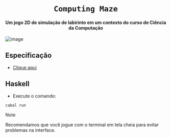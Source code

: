 # <h1 align="center"> `Computing Maze` </h1>

<h4 align="center"> Um jogo 2D de simulação de labirinto em um contexto do curso de Ciência da Computação </h4>

![image](https://github.com/user-attachments/assets/9fd7be8d-7a8f-4ced-8492-b08b8de46467)

## Especificação

- [Clique aqui](https://drive.google.com/file/d/1UtEVLC9ee2bY4JHJCjS_nfQyT0yd_1WY/view?usp=sharing)

## Haskell

- Execute o comando:

```
cabal run
```

> [!NOTE]
> Recomendamos que você jogue com o terminal em tela cheia para evitar problemas na interface.
